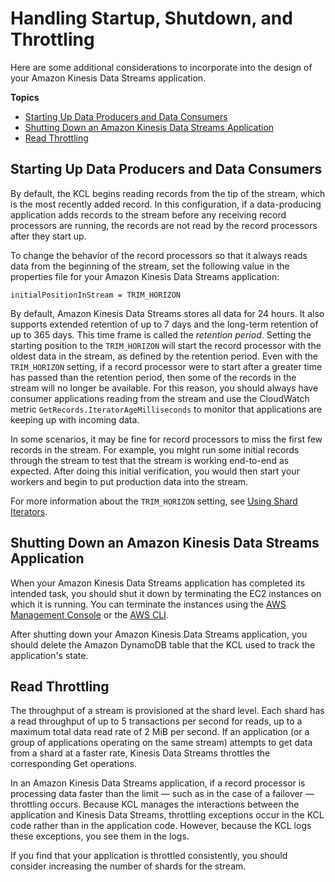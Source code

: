 # Handling Startup, Shutdown, and Throttling<a name="kinesis-record-processor-additional-considerations"></a>

Here are some additional considerations to incorporate into the design of your Amazon Kinesis Data Streams application\.

**Topics**
+ [Starting Up Data Producers and Data Consumers](#kinesis-record-processor-producer-consumer-coordination)
+ [Shutting Down an Amazon Kinesis Data Streams Application](#developing-consumers-with-kcl-shutdown)
+ [Read Throttling](#kinesis-record-processor-read-throttling)

## Starting Up Data Producers and Data Consumers<a name="kinesis-record-processor-producer-consumer-coordination"></a>

By default, the KCL begins reading records from the tip of the stream, which is the most recently added record\. In this configuration, if a data\-producing application adds records to the stream before any receiving record processors are running, the records are not read by the record processors after they start up\. 

To change the behavior of the record processors so that it always reads data from the beginning of the stream, set the following value in the properties file for your Amazon Kinesis Data Streams application: 

```
initialPositionInStream = TRIM_HORIZON
```

By default, Amazon Kinesis Data Streams stores all data for 24 hours\. It also supports extended retention of up to 7 days and the long\-term retention of up to 365 days\. This time frame is called the *retention period*\. Setting the starting position to the `TRIM_HORIZON` will start the record processor with the oldest data in the stream, as defined by the retention period\. Even with the `TRIM_HORIZON` setting, if a record processor were to start after a greater time has passed than the retention period, then some of the records in the stream will no longer be available\. For this reason, you should always have consumer applications reading from the stream and use the CloudWatch metric `GetRecords.IteratorAgeMilliseconds` to monitor that applications are keeping up with incoming data\.

In some scenarios, it may be fine for record processors to miss the first few records in the stream\. For example, you might run some initial records through the stream to test that the stream is working end\-to\-end as expected\. After doing this initial verification, you would then start your workers and begin to put production data into the stream\. 

For more information about the `TRIM_HORIZON` setting, see [Using Shard Iterators](developing-consumers-with-sdk.md#kinesis-using-sdk-java-get-data-shard-iterators)\.

## Shutting Down an Amazon Kinesis Data Streams Application<a name="developing-consumers-with-kcl-shutdown"></a>

When your Amazon Kinesis Data Streams application has completed its intended task, you should shut it down by terminating the EC2 instances on which it is running\. You can terminate the instances using the [AWS Management Console](https://console.aws.amazon.com//ec2/home) or the [AWS CLI](https://docs.aws.amazon.com/cli/latest/reference/ec2/index.html)\. 

 After shutting down your Amazon Kinesis Data Streams application, you should delete the Amazon DynamoDB table that the KCL used to track the application's state\. 

## Read Throttling<a name="kinesis-record-processor-read-throttling"></a>

The throughput of a stream is provisioned at the shard level\. Each shard has a read throughput of up to 5 transactions per second for reads, up to a maximum total data read rate of 2 MiB per second\. If an application \(or a group of applications operating on the same stream\) attempts to get data from a shard at a faster rate, Kinesis Data Streams throttles the corresponding Get operations\. 

In an Amazon Kinesis Data Streams application, if a record processor is processing data faster than the limit — such as in the case of a failover — throttling occurs\. Because KCL manages the interactions between the application and Kinesis Data Streams, throttling exceptions occur in the KCL code rather than in the application code\. However, because the KCL logs these exceptions, you see them in the logs\.

If you find that your application is throttled consistently, you should consider increasing the number of shards for the stream\.